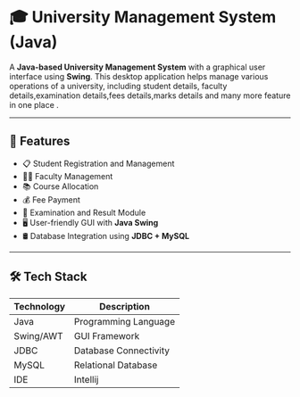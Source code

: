 # 🎓 University Management System (Java)

A **Java-based University Management System** with a graphical user interface using **Swing**. This desktop application helps manage various operations of a university, including student details, faculty details,examination details,fees details,marks details and many more feature in one place .

---

## 🚀 Features

- 📋 Student Registration and Management  
- 👨‍🏫 Faculty Management  
- 📚 Course Allocation  
- 💰 Fee Payment    
- 📝 Examination and Result Module  
- 🖥️ User-friendly GUI with **Java Swing**  
- 🛢️ Database Integration using **JDBC + MySQL**

---

## 🛠️ Tech Stack

| Technology | Description               |
|------------|---------------------------|
| Java       | Programming Language      |
| Swing/AWT  | GUI Framework             |
| JDBC       | Database Connectivity     |
| MySQL      | Relational Database       |
| IDE        |  Intellij |



